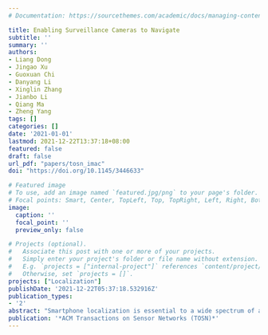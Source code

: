 ```yaml
---
# Documentation: https://sourcethemes.com/academic/docs/managing-content/

title: Enabling Surveillance Cameras to Navigate
subtitle: ''
summary: ''
authors:
- Liang Dong
- Jingao Xu
- Guoxuan Chi
- Danyang Li
- Xinglin Zhang
- Jianbo Li
- Qiang Ma
- Zheng Yang
tags: []
categories: []
date: '2021-01-01'
lastmod: 2021-12-22T13:37:18+08:00
featured: false
draft: false
url_pdf: "papers/tosn_imac"
doi: "https://doi.org/10.1145/3446633"

# Featured image
# To use, add an image named `featured.jpg/png` to your page's folder.
# Focal points: Smart, Center, TopLeft, Top, TopRight, Left, Right, BottomLeft, Bottom, BottomRight.
image:
  caption: ''
  focal_point: ''
  preview_only: false

# Projects (optional).
#   Associate this post with one or more of your projects.
#   Simply enter your project's folder or file name without extension.
#   E.g. `projects = ["internal-project"]` references `content/project/deep-learning/index.md`.
#   Otherwise, set `projects = []`.
projects: ["Localization"]
publishDate: '2021-12-22T05:37:18.532916Z'
publication_types:
- '2'
abstract: "Smartphone localization is essential to a wide spectrum of applications in the era of mobile computing. The ubiquity of smartphone mobile cameras and surveillance ambient cameras holds promise for offering sub-meter accuracy localization services thanks to the maturity of computer vision techniques. In general, ambient-camera-based solutions are able to localize pedestrians in video frames at fine-grained, but the tracking performance under dynamic environments remains unreliable. On the contrary, mobile-camera-based solutions are capable of continuously tracking pedestrians; however, they usually involve constructing a large volume of image database, a labor-intensive overhead for practical deployment. We observe an opportunity of integrating these two most promising approaches to overcome above limitations and revisit the problem of smartphone localization with a fresh perspective. However, fusing mobile-camera-based and ambient-camera-based systems is non-trivial due to disparity of camera in terms of perspectives, parameters and incorrespondence of localization results. In this article, we propose iMAC, an integrated mobile cameras and ambient cameras based localization system that achieves sub-meter accuracy and enhanced robustness with zero-human start-up effort. The key innovation of iMAC is a well-designed fusing frame to eliminate disparity of cameras including a construction of projection map function to automatically calibrate ambient cameras, an instant crowd fingerprints model to describe user motion patterns, and a confidence-aware matching algorithm to associate results from two sub-systems. We fully implement iMAC on commodity smartphones and validate its performance in five different scenarios. The results show that iMAC achieves a remarkable localization accuracy of 0.68 m, outperforming the state-of-the-art systems by >75%."
publication: '*ACM Transactions on Sensor Networks (TOSN)*'
---
```

